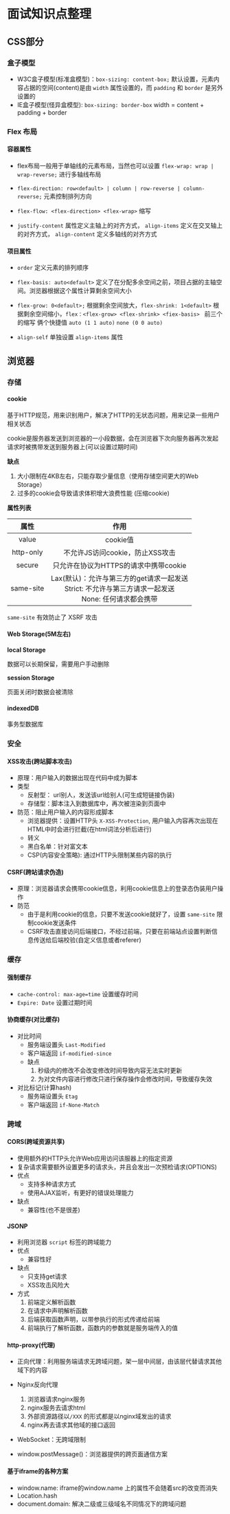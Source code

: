# 面试知识点整理

## CSS部分

### 盒子模型

- W3C盒子模型(标准盒模型)：`box-sizing: content-box;` 默认设置，元素内容占据的空间(content)是由 `width` 属性设置的，而 `padding` 和 `border` 是另外设置的
- IE盒子模型(怪异盒模型): `box-sizing: border-box` width = content + padding + border

### Flex 布局

#### 容器属性

- flex布局一般用于单轴线的元素布局，当然也可以设置 `flex-wrap: wrap | wrap-reverse;` 进行多轴线布局

- `flex-direction: row<default> | column | row-reverse | column-reverse;` 元素控制排列方向
- `flex-flow: <flex-direction> <flex-wrap>` 缩写
- `justify-content` 属性定义主轴上的对齐方式， `align-items` 定义在交叉轴上的对齐方式， `align-content` 定义多轴线的对齐方式

#### 项目属性

- `order` 定义元素的排列顺序
- `flex-basis: auto<default>` 定义了在分配多余空间之前，项目占据的主轴空间。浏览器根据这个属性计算剩余空间大小
- `flex-grow: 0<default>;` 根据剩余空间放大，`flex-shrink: 1<default>` 根据剩余空间缩小，`flex：<flex-grow> <flex-shrink> <fiex-basis> `  前三个的缩写 俩个快捷值 `auto (1 1 auto)` `none (0 0 auto)`

- `align-self` 单独设置 `align-items` 属性



## 浏览器

### 存储

#### cookie

基于HTTP规范，用来识别用户，解决了HTTP的无状态问题，用来记录一些用户相关状态

cookie是服务器发送到浏览器的一小段数据，会在浏览器下次向服务器再次发起请求时被携带发送到服务器上(可以设置过期时间)

**缺点**

1. 大小限制在4KB左右，只能存取少量信息（使用存储空间更大的Web Storage）
2. 过多的cookie会导致请求体积增大浪费性能 (压缩cookie)

**属性列表**

| **属性**  |                           **作用**                           |
| :-------: | :----------------------------------------------------------: |
|   value   |                           cookie值                           |
| http-only |               不允许JS访问cookie，防止XSS攻击                |
|  secure   |            只允许在协议为HTTPS的请求中携带cookie             |
| same-site | Lax(默认)：允许与第三方的get请求一起发送<br>Strict: 不允许与第三方请求一起发送<br>None: 任何请求都会携带 |

`same-site` 有效防止了 XSRF 攻击

#### Web Storage(5M左右)

**local Storage**

数据可以长期保留，需要用户手动删除

**session Storage**

页面关闭时数据会被清除

#### indexedDB

事务型数据库



### 安全

#### XSS攻击(跨站脚本攻击)

- 原理：用户输入的数据出现在代码中成为脚本
- 类型
  - 反射型： url别人，发送该url给别人(可生成短链接伪装)
  - 存储型：脚本注入到数据库中，再次被渲染到页面中
- 防范：阻止用户输入的内容形成脚本
  - 浏览器提供：设置HTTP头 `X-XSS-Protection`, 用户输入内容再次出现在HTML中时会进行拦截(在html词法分析后进行)
  - 转义
  - 黑白名单：针对富文本
  - CSP(内容安全策略): 通过HTTP头限制某些内容的执行

#### CSRF(跨站请求伪造)

- 原理：浏览器请求会携带cookie信息，利用cookie信息上的登录态伪装用户操作
- 防范
  - 由于是利用cookie的信息，只要不发送cookie就好了，设置 `same-site` 限制cookie发送条件
  - CSRF攻击直接访问后端接口，不经过前端，只要在前端站点设置判断信息传送给后端校验(自定义信息或者referer)

### 缓存

#### 强制缓存

- `cache-control: max-age=time` 设置缓存时间
- `Expire: Date` 设置过期时间

#### 协商缓存(对比缓存)

- 对比时间
  - 服务端设置头 `Last-Modified`
  - 客户端返回 `if-modified-since`
  - 缺点
    1. 秒级内的修改不会改变修改时间导致内容无法实时更新
    2. 为对文件内容进行修改只进行保存操作会修改时间，导致缓存失效
- 对比标记(计算hash)
  - 服务端设置头 `Etag`
  - 客户端返回 `if-None-Match`

### 跨域

#### CORS(跨域资源共享)

- 使用额外的HTTP头允许Web应用访问该服器上的指定资源
- 复杂请求需要额外设置更多的请求头，并且会发出一次预检请求(OPTIONS)
- 优点
  - 支持多种请求方式
  - 使用AJAX监听，有更好的错误处理能力
- 缺点
  - 兼容性(也不是很差)

#### JSONP

- 利用浏览器 `script` 标签的跨域能力
- 优点
  - 兼容性好
- 缺点
  - 只支持get请求
  - XSS攻击风险大
- 方式
  1. 前端定义解析函数
  2. 在请求中声明解析函数
  3. 后端获取函数声明，以带参执行的形式传递给前端
  4. 前端执行了解析函数，函数内的参数就是服务端传入的值

#### http-proxy(代理)

- 正向代理：利用服务端请求无跨域问题，架一层中间层，由该层代替请求其他域下的内容
- Nginx反向代理
  1. 浏览器请求nginx服务
  2. nginx服务去请求html
  3. 外部资源路径以`/XXX` 的形式都是以nginx域发出的请求
  4. nginx再去请求其他域的接口返回

- WebSocket：无跨域限制
- window.postMessage()：浏览器提供的跨页面通信方案

#### 基于iframe的各种方案

- window.name: iframe的window.name 上的属性不会随着src的改变而消失
- Location.hash
- document.domain: 解决二级或三级域名不同情况下的跨域问题


